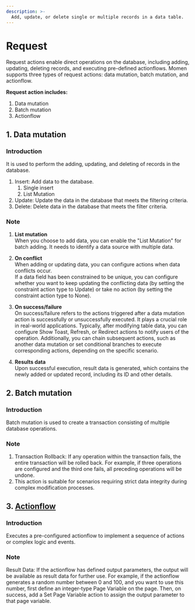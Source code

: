 ```yaml
---
description: >-
  Add, update, or delete single or multiple records in a data table.
---
```


# Request

Request actions enable direct operations on the database, including adding, updating, deleting records, and executing pre-defined actionflows. Momen supports three types of request actions: data mutation, batch mutation, and actionflow.

**Request action includes:**
1. Data mutation
2. Batch mutation
3. Actionflow

## 1. Data mutation 

### Introduction
It is used to perform the adding, updating, and deleting of records in the database.
1. Insert: Add data to the database.
   1. Single insert
   2. List Mutation
2. Update: Update the data in the database that meets the filtering criteria.
3. Delete: Delete data in the database that meets the filter criteria.

### Note

1. **List mutation**  
When you choose to add data, you can enable the "List Mutation" for batch adding. It needs to identify a data source with multiple data.

2. **On conflict**  
When adding or updating data, you can configure actions when data conflicts occur.  
If a data field has been constrained to be unique, you can configure whether you want to keep updating the conflicting data (by setting the constraint action type to Update) or take no action (by setting the constraint action type to None).

3. **On success/failure**  
On success/failure refers to the actions triggered after a data mutation action is successfully or unsuccessfully executed. It plays a crucial role in real-world applications. Typically, after modifying table data, you can configure Show Toast, Refresh, or Redirect actions to notify users of the operation. Additionally, you can chain subsequent actions, such as another data mutation or set conditional branches to execute corresponding actions, depending on the specific scenario.

4. **Results data**  
Upon successful execution, result data is generated, which contains the newly added or updated record, including its ID and other details.

## 2. Batch mutation

### Introduction
Batch mutation is used to create a transaction consisting of multiple database operations.

### Note
1. Transaction Rollback: If any operation within the transaction fails, the entire transaction will be rolled back. For example, if three operations are configured and the third one fails, all preceding operations will be undone.
2. This action is suitable for scenarios requiring strict data integrity during complex modification processes.

## 3. [Actionflow](./actionflow/basics.md)

### Introduction
Executes a pre-configured actionflow to implement a sequence of actions or complex logic and events.

### Note
Result Data: If the actionflow has defined output parameters, the output will be available as result data for further use. For example, if the actionflow generates a random number between 0 and 100, and you want to use this number, first define an integer-type Page Variable on the page. Then, on success, add a Set Page Variable action to assign the output parameter to that page variable.